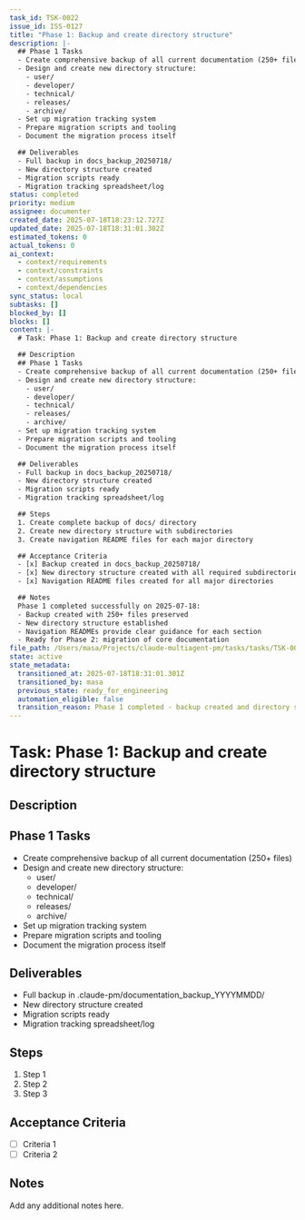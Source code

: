 ```yaml
---
task_id: TSK-0022
issue_id: ISS-0127
title: "Phase 1: Backup and create directory structure"
description: |-
  ## Phase 1 Tasks
  - Create comprehensive backup of all current documentation (250+ files)
  - Design and create new directory structure:
    - user/
    - developer/
    - technical/
    - releases/
    - archive/
  - Set up migration tracking system
  - Prepare migration scripts and tooling
  - Document the migration process itself

  ## Deliverables
  - Full backup in docs_backup_20250718/
  - New directory structure created
  - Migration scripts ready
  - Migration tracking spreadsheet/log
status: completed
priority: medium
assignee: documenter
created_date: 2025-07-18T18:23:12.727Z
updated_date: 2025-07-18T18:31:01.302Z
estimated_tokens: 0
actual_tokens: 0
ai_context:
  - context/requirements
  - context/constraints
  - context/assumptions
  - context/dependencies
sync_status: local
subtasks: []
blocked_by: []
blocks: []
content: |-
  # Task: Phase 1: Backup and create directory structure

  ## Description
  ## Phase 1 Tasks
  - Create comprehensive backup of all current documentation (250+ files)
  - Design and create new directory structure:
    - user/
    - developer/
    - technical/
    - releases/
    - archive/
  - Set up migration tracking system
  - Prepare migration scripts and tooling
  - Document the migration process itself

  ## Deliverables
  - Full backup in docs_backup_20250718/
  - New directory structure created
  - Migration scripts ready
  - Migration tracking spreadsheet/log

  ## Steps
  1. Create complete backup of docs/ directory
  2. Create new directory structure with subdirectories
  3. Create navigation README files for each major directory

  ## Acceptance Criteria
  - [x] Backup created in docs_backup_20250718/
  - [x] New directory structure created with all required subdirectories
  - [x] Navigation README files created for all major directories

  ## Notes
  Phase 1 completed successfully on 2025-07-18:
  - Backup created with 250+ files preserved
  - New directory structure established
  - Navigation READMEs provide clear guidance for each section
  - Ready for Phase 2: migration of core documentation
file_path: /Users/masa/Projects/claude-multiagent-pm/tasks/tasks/TSK-0022-phase-1-backup-and-create-directory-structure.md
state: active
state_metadata:
  transitioned_at: 2025-07-18T18:31:01.301Z
  transitioned_by: masa
  previous_state: ready_for_engineering
  automation_eligible: false
  transition_reason: Phase 1 completed - backup created and directory structure established
---
```


# Task: Phase 1: Backup and create directory structure

## Description
## Phase 1 Tasks
- Create comprehensive backup of all current documentation (250+ files)
- Design and create new directory structure:
  - user/
  - developer/
  - technical/
  - releases/
  - archive/
- Set up migration tracking system
- Prepare migration scripts and tooling
- Document the migration process itself

## Deliverables
- Full backup in .claude-pm/documentation_backup_YYYYMMDD/
- New directory structure created
- Migration scripts ready
- Migration tracking spreadsheet/log

## Steps
1. Step 1
2. Step 2
3. Step 3

## Acceptance Criteria
- [ ] Criteria 1
- [ ] Criteria 2

## Notes
Add any additional notes here.
